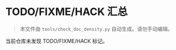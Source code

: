 # TODO/FIXME/HACK 汇总

> 本文件由 `tools/check_doc_density.py` 自动生成。请勿手动编辑。

当前仓库未发现 TODO/FIXME/HACK 标记。
